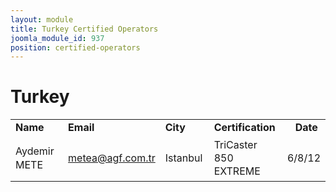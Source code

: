 ```yaml
---
layout: module
title: Turkey Certified Operators
joomla_module_id: 937
position: certified-operators
---
```

<h1>Turkey</h1>
<table style="width: 100%; line-height: 16pt;" border="0">
    <tbody>
        <tr>
            <td style="width: 24%;"><strong>Name</strong></td>
            <td style="width: 29%;"><strong>Email</strong></td>
            <td style="width: 18%;"><strong>City</strong></td>
            <td style="width: 27%;"><strong>Certification</strong></td>
            <td style="width: 2%; text-align: right;"><strong>Date&nbsp;</strong></td>
        </tr>
        <tr>
            <td>Aydemir METE</td>
            <td><a href="mailto: aydemir.mete@gmail.com">metea@agf.com.tr</a></td>
            <td>Istanbul</td>
            <td>TriCaster 850 EXTREME</td>
            <td style="text-align: right;">6/8/12</td>
        </tr>
    </tbody>
</table>
<br>
